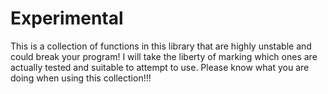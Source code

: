 # Experimental
This is a collection of functions in this library
that are highly unstable and could break your program!
I will take the liberty of marking which ones are actually
tested and suitable to attempt to use. Please know
what you are doing when using this collection!!!
